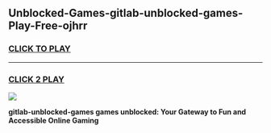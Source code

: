 
## Unblocked-Games-gitlab-unblocked-games-Play-Free-ojhrr
<h3>
<a href="https://premium76.site?title=gitlab-unblocked-games&ref=21A">CLICK TO PLAY</a></h3>
<hr>

<h3>
<a href="https://premium76.site?title=gitlab-unblocked-games&ref=21A">CLICK 2 PLAY</a>
  
</h3>

<a href="https://premium76.site?title=gitlab-unblocked-games&ref=21A"><img src="https://clearcache.store/games.png"></a>


**gitlab-unblocked-games games unblocked: Your Gateway to Fun and Accessible Online Gaming**
